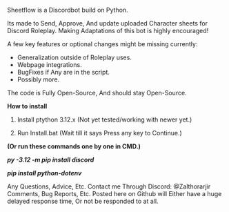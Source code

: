 Sheetflow is a Discordbot build on Python.

Its made to Send, Approve, And update uploaded Character sheets for Discord Roleplay.
Making Adaptations of this bot is highly encouraged!

A few key features or optional changes might be missing currently:

- Generalization outside of Roleplay uses.
- Webpage integrations.
- BugFixes if Any are in the script.
- Possibly more.

The code is Fully Open-Source, And should stay Open-Source.


**How to install**

1. Install ptython 3.12.x (Not yet tested/working with newer yet.)

2. Run Install.bat (Wait till it says Press any key to Continue.)

**(Or run these commands one by one in CMD.)**

**_py -3.12 -m pip install discord_**

**_pip install python-dotenv_**



Any Questions, Advice, Etc.
Contact me Through Discord: @Zalthorarjir
Comments, Bug Reports, Etc. Posted here on Github will Either have a huge delayed response time, Or not be responded to at all.
